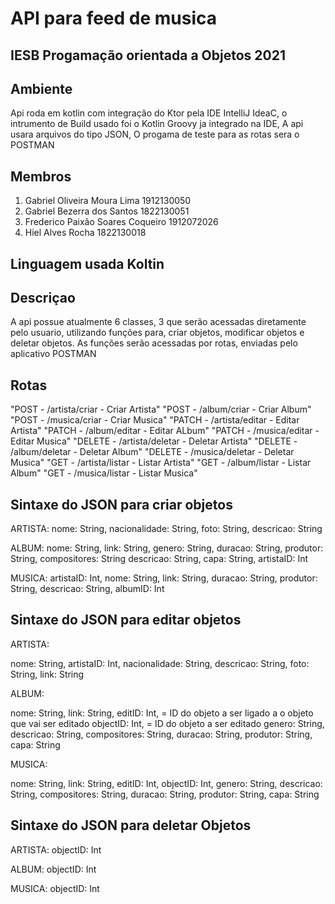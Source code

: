 # API para feed de musica

## IESB Progamação orientada a Objetos 2021

## Ambiente
Api roda em kotlin com integração do Ktor pela IDE IntelliJ IdeaC, o intrumento de Build usado foi o Kotlin Groovy ja integrado na IDE, A api usara arquivos do tipo JSON,
O progama de teste para as rotas sera o POSTMAN

## Membros
1. Gabriel Oliveira Moura Lima 1912130050
2. Gabriel Bezerra dos Santos 1822130051
3. Frederico Paixão Soares Coqueiro 1912072026
4. Hiel Alves Rocha 1822130018

## Linguagem usada **Koltin**


## Descriçao

A api possue atualmente 6 classes, 3 que serão acessadas diretamente pelo usuario, utilizando funções para, criar objetos, modificar objetos e deletar objetos.
As funções serão acessadas por rotas, enviadas pelo aplicativo POSTMAN

## Rotas
"POST - /artista/criar                   - Criar Artista"
"POST - /album/criar                     - Criar Album"
"POST - /musica/criar                    - Criar Musica"
"PATCH - /artista/editar                 - Editar Artista"
"PATCH - /album/editar                   - Editar ALbum"
"PATCH - /musica/editar                  - Editar Musica"
"DELETE - /artista/deletar               - Deletar Artista"
"DELETE - /album/deletar                 - Deletar Album"
"DELETE - /musica/deletar                - Deletar Musica"
"GET - /artista/listar                   - Listar Artista"
"GET - /album/listar                     - Listar Album"
"GET - /musica/listar                    - Listar Musica"

## Sintaxe do JSON para criar objetos

ARTISTA:
nome: String,
nacionalidade: String,
foto: String,
descricao: String

ALBUM:
nome: String,
link: String,
genero: String,
duracao: String,
produtor: String,
compositores: String
descricao: String,
capa: String,
artistaID: Int

MUSICA:
artistaID: Int,
nome: String,
link: String,
duracao: String,
produtor: String,
descricao: String,
albumID: Int

## Sintaxe do JSON para editar objetos

ARTISTA:

nome: String,
artistaID: Int,
nacionalidade: String,
descricao: String,
foto: String,
link: String

ALBUM:

nome: String,
link: String,
editID: Int, = ID do objeto a ser ligado a o objeto que vai ser editado
objectID: Int, = ID do objeto a ser editado
genero: String,
descricao: String,
compositores: String,
duracao: String,
produtor: String,
capa: String

MUSICA:

nome: String,
link: String,
editID: Int,
objectID: Int,
genero: String,
descricao: String,
compositores: String,
duracao: String,
produtor: String,
capa: String

## Sintaxe do JSON para deletar Objetos

ARTISTA:
objectID: Int

ALBUM:
objectID: Int

MUSICA:
objectID: Int

